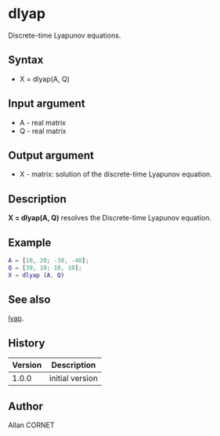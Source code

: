 # dlyap

Discrete-time Lyapunov equations.

## Syntax

- X = dlyap(A, Q)

## Input argument

- A - real matrix
- Q - real matrix

## Output argument

- X - matrix: solution of the discrete-time Lyapunov equation.

## Description

  <p><b>X = dlyap(A, Q)</b> resolves the Discrete-time Lyapunov equation.</p>

## Example

```matlab
A = [10, 20; -30, -40];
Q = [30, 10; 10, 10];
X = dlyap (A, Q)
```

## See also

[lyap](lyap.md).

## History

| Version | Description     |
| ------- | --------------- |
| 1.0.0   | initial version |

## Author

Allan CORNET
